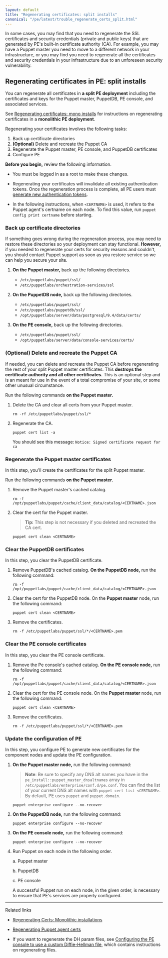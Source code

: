 ```yaml
---
layout: default
title: "Regenerating certificates: split installs"
canonical: "/pe/latest/trouble_regenerate_certs_split.html"
---
```


In some cases, you may find that you need to regenerate the SSL certificates and security credentials (private and public keys) that are generated by PE's built-in certificate authority (CA). For example, you may have a Puppet master you need to move to a different network in your infrastructure, or you may find you need to regenerate all the certificates and security credentials in your infrastructure due to an unforeseen security vulnerability.

## Regenerating certificates in PE: split installs

You can regenerate all certificates in **a split PE deployment** including the certificates and keys for the Puppet master, PuppetDB, PE console, and associated services.

See [Regenerating certificates: mono installs](./trouble_regenerate_certs_monolithic.html) for instructions on regenerating certificates in a **monolithic PE deployment**.

Regenerating your certificates involves the following tasks:

1. Back up certificate directories
2. **(Optional)** Delete and recreate the Puppet CA
3. Regenerate the Puppet master, PE console, and PuppetDB certificates
4. Configure PE


**Before you begin,** review the following information.

- You must be logged in as a root to make these changes.

- Regenerating your certificates will invalidate all existing authentication tokens. Once the regeneration process is complete, all PE users must [generate new authentication tokens](./rbac_token_auth.html).

- In the following instructions, when `<CERTNAME>` is used, it refers to the Puppet agent's certname on each node. To find this value, run `puppet config print certname` before starting.

### Back up certificate directories

If something goes wrong during the regeneration process, you may need to restore these directories so your deployment can stay functional. **However,** if you needed to regenerate your certs for security reasons and couldn't, you should contact Puppet support as soon as you restore service so we can help you secure your site.

1. **On the Puppet master,** back up the following directories.

   * `/etc/puppetlabs/puppet/ssl/`
   * `/etc/puppetlabs/orchestration-services/ssl`

2. **On the PuppetDB node,** back up the following directories.

   * `/etc/puppetlabs/puppet/ssl/`
   * `/etc/puppetlabs/puppetdb/ssl/`
   * `/opt/puppetlabs/server/data/postgresql/9.4/data/certs/`

3. **On the PE console,** back up the following directories.

   * `/etc/puppetlabs/puppet/ssl/`
   * `/opt/puppetlabs/server/data/console-services/certs/`

### **(Optional)** Delete and recreate the Puppet CA

If needed, you can delete and recreate the Puppet CA before regenerating the rest of your split Puppet master certificates. This **destroys the certificate authority and all other certificates.** This is an optional step and is an meant for use in the event of a total compromise of your site, or some other unusual circumstance.

Run the following commands **on the Puppet master.**

1. Delete the CA and clear all certs from your Puppet master.

   ~~~
   rm -rf /etc/puppetlabs/puppet/ssl/*
   ~~~

2. Regenerate the CA.

   ~~~
   puppet cert list -a
   ~~~

   You should see this message: `Notice: Signed certificate request for ca`

### Regenerate the Puppet master certificates

In this step, you'll create the certificates for the split Puppet master.

Run the following commands **on the Puppet master.**

1. Remove the Puppet master's cached catalog.

   ~~~
   rm -f /opt/puppetlabs/puppet/cache/client_data/catalog/<CERTNAME>.json
   ~~~

2. Clear the cert for the Puppet master.

   >**Tip:** This step is not necessary if you deleted and recreated the CA cert.

   ~~~
   puppet cert clean <CERTNAME>
   ~~~

### Clear the PuppetDB certificates

In this step, you clear the PuppetDB certificate.

1. Remove PuppetDB's cached catalog. **On the PuppetDB node,** run the following command:

   ~~~
   rm -f /opt/puppetlabs/puppet/cache/client_data/catalog/<CERTNAME>.json
   ~~~

2. Clear the cert for the PuppetDB node. On the **Puppet master** node, run the following command:

   ~~~
   puppet cert clean <CERTNAME>
   ~~~

3. Remove the certificates.

   ~~~
   rm -f /etc/puppetlabs/puppet/ssl/*/<CERTNAME>.pem
   ~~~

### Clear the PE console certificates

In this step, you clear the PE console certificate.

1. Remove the Pe console's cached catalog. **On the PE console node,** run the following command:

   ~~~
   rm -f /opt/puppetlabs/puppet/cache/client_data/catalog/<CERTNAME>.json
   ~~~

2. Clear the cert for the PE console node. On the **Puppet master** node, run the following command:

   ~~~
   puppet cert clean <CERTNAME>
   ~~~

3. Remove the certificates.

   ~~~
   rm -f /etc/puppetlabs/puppet/ssl/*/<CERTNAME>.pem
   ~~~

### Update the configuration of PE

In this step, you configure PE to generate new certificates for the component nodes and update the PE configuration.

1. **On the Puppet master node,** run the following command:

   >**Note**: Be sure to specify any DNS alt names you have in the `pe_install::puppet_master_dnsaltnames` array in `/etc/puppetlabs/enterprise/conf.d/pe.conf`. You can find the list of your current DNS alt names with `puppet cert list <CERTNAME>`. By default, PE uses `puppet` and `puppet.domain`.

   ~~~
   puppet enterprise configure --no-recover
   ~~~

2. **On the PuppetDB node,** run the following command:

   ~~~
   puppet enterprise configure --no-recover
   ~~~

3. **On the PE console node,** run the following command:

   ~~~
   puppet enterprise configure --no-recover
   ~~~

4. Run Puppet on each node in the following order.

   a. Puppet master

   b. PuppetDB

   c. PE console

   A successful Puppet run on each node, in the given order, is necessary to ensure that PE's services are properly configured.


***********

Related links

- [Regenerating Certs: Monolithic installations](./trouble_regnerate_certs_monolithic.html)

- [Regenerating Puppet agent certs](./agent_cert_regen.html)

- If you want to regenerate the DH param files, see [Configuring the PE console to use a custom Diffie-Hellman file](./trouble_dh_generate.html), which contains instructions on regenerating files.
